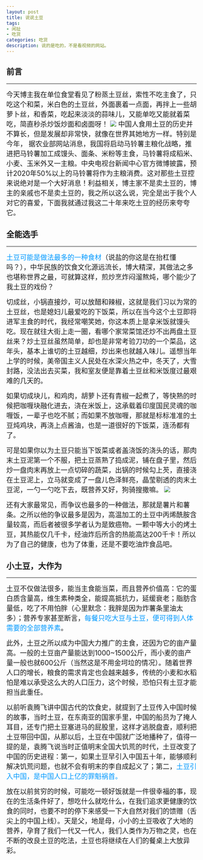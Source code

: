 ```yaml
---
layout: post
title: 说说土豆
tags:
- 闲扯
- 吃货
categories: 吃货
description: 说的是吃的，不是看视频的网站。
---
```

## 前言
***
<font  size=4>今天博主我在单位食堂看见了粉蒸土豆丝，索性不吃主食了，只吃这个和菜，米白色的土豆丝，外面裹着一点面，再拌上一些胡萝卜丝，和香菜，吃起来淡淡的蒜味儿，又能单吃又能就着菜吃，简直秒杀炒饭炒面和卤面呀！
![](http://ww4.sinaimg.cn/mw1024/6b61e751jw1f81hcapd1fj20sg0iwgsn.jpg)
中国人食用土豆的历史并不算长，但是发展却非常快，就像在世界其她地方一样。特别是今年， 据农业部网站消息，我国将启动马铃薯主粮化战略，推进把马铃薯加工成馒头、面条、米粉等主食，马铃薯将成稻米、小麦、玉米外又一主粮。中央电视台新闻中心官方微博披露，预计2020年50%以上的马铃薯将作为主粮消费。这对那些土豆控来说绝对是一个大好消息！利益相关，博主家不是卖土豆的，博主的亲戚也不是卖土豆的，我之所以这么说，完全是出于我个人对它的喜爱，下面我就通过我这二十年来吃土豆的经历来夸夸它。</font>

## 全能选手
***
<font  size=4><font  color = #0099ff>土豆可能是做法最多的一种食材</font>（说盐的你这是在抬杠懂吗？），中华民族的饮食文化源远流长，博大精深，其做法之多也堪称世界之最，可就算这样，煎炒烹炸闷溜熬炖，哪个能少了我土豆的戏份？</font>

<font  size=4>切成丝，小锅直接炒，可以放醋和辣椒，这就是我们习以为常的土豆丝，也是媳妇儿最爱吃的下饭菜，所以在当今这个土豆即将进军主食的时代，我经常嘲笑她，你这本质上是拿米饭就馒头吃。现在就往大街上走一圈，看哪个家常菜馆还炒不出两盘土豆丝来？炒土豆丝虽然简单，却也是非常考验刀功的一个菜品，这年头，基本上谁切的土豆越细，炒出来也就越入味儿。遥想当年上学的时候，美帝国主义人民处在水深火热之中，冬天了，大雪封路，没法出去买菜，我和室友便是靠着土豆丝和米饭度过最艰难的几天的。</font>

<font  size=4>如果切成块儿，和鸡肉，胡萝卜还有青椒一起煮了，等快熟的时候把咖喱块融化进去，浇在米饭上，这承载着印度国民灵魂的咖喱饭，一辈子也吃不腻；而如果不放咖喱，那就是标标准准的土豆炖鸡块，再浇上点酱油，也是一道很好的下饭菜，连汤都有了。</font>

<font  size=4>可是如果你以为土豆只能当下饭菜或者盖浇饭的浇头的话，那肉末土豆泥第一个不服，把土豆蒸熟了捣成泥，铺在盘子里，然后炒一盘肉末再放上一点切碎的蔬菜，出锅的时候勾上芡，直接浇在土豆泥上，立马就变成了一盘儿色泽鲜亮，晶莹剔透的肉末土豆泥，一勺一勺吃下去，既营养又好，狗骑搜撒嘛。</font>
 ![](http://sucimg.itc.cn/sblog/j7150fe2e87cbcc8830f0bd8e0f583b90)

<font  size=4>还有大家最常见，而争议也最多的一种做法，那就是薯片和薯条。之所以他的争议最多是因为，高温加工的土豆中丙烯酰胺含量较高，而后者被很多学者认为是致癌物。一颗中等大小的烤土豆，其热能仅几千卡，经油炸后所含的热能高达200千卡！所以为了自己的健康，也为了体重，还是不要吃油炸食品吧。</font>

## 小土豆，大作为
***
<font  size=4>土豆不仅做法很多，能当主食能当菜，而且营养价值高：它的蛋白质含量高，维生素种类全，能提高抵抗力，延缓衰老；脂肪含量低，吃了不用怕胖（心里默念：我胖是因为炸薯条里油太多）；营养专家甚至断言，<font  color = #0099ff>每餐只吃大豆与土豆，便可得到人体需要的全部营养素</font>。</font>

<font  size=4>此外，土豆之所以成为中国大力推广的主食，还因为它的亩产量高。一般的土豆亩产量能达到1000~1500公斤，而小麦的亩产量一般也就600公斤（当然这是不用金坷垃的情况）。随着世界人口的增长，粮食的需求肯定也会越来越多，传统的小麦和水稻怕是难以承受这么大的人口压力，这个时候，恐怕只有土豆才能担当此重任。</font>

<font  size=4>以前听袁腾飞讲中国古代的饮食史，就提到了土豆传入中国时候的故事，当时土豆，在东南亚的国家手里，中国的船员为了掩人耳目，还专门把土豆塞进马的屁股里，这样才逃脱盘查，顺利把土豆带回中国，从那以后，土豆在中国就广泛地播种了，值得一提的是，袁腾飞说当时正值明末全国大饥荒的时代，土豆改变了中国的历史进程：第一，如果土豆早引入中国五十年，能够顺利解决饥荒问题，也就不会有明末的李自成起义了；第二，<font  color = #0099ff>土豆引入中国，是中国人口上亿的罪魁祸首。</font></font>

<font  size=4>放在以前贫穷的时候，可能吃一顿好饭就是一件很幸福的事，现在的生活条件好了，想吃什么就吃什么，在我们追求更健康的饮食的同时，也要不时的停下来感受一下大自然对我们的馈赠（舌尖上的中国上线）。天是父，地是母，小小的土豆吸收了大地的营养，孕育了我们一代又一代人，我们人类作为万物之灵，也在不断的改良土豆的吃法，土豆也将继续在人们的餐桌上大放异彩。</font>

</big>
